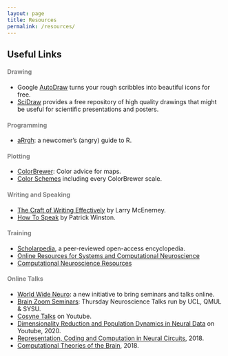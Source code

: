 ```yaml
---
layout: page
title: Resources
permalink: /resources/
---
```


## Useful Links

<h4 style="color:gray">Drawing</h4> 

* Google [AutoDraw](https://www.autodraw.com/) turns your rough scribbles into beautiful icons for free.<br>
* [SciDraw](https://scidraw.io/) provides a free repository of high quality drawings that might be useful for scientific presentations and posters.

<h4 style="color:gray">Programming</h4>

* [aRrgh](http://arrgh.tim-smith.us/): a newcomer’s (angry) guide to R.

<h4 style="color:gray">Plotting</h4>

* [ColorBrewer](https://colorbrewer2.org/#type=sequential&scheme=BuGn&n=3): Color advice for maps.<br>
* [Color Schemes](https://observablehq.com/@d3/color-schemes) including every ColorBrewer scale.

<h4 style="color:gray">Writing and Speaking</h4>

* [The Craft of Writing Effectively](https://www.youtube.com/watch?v=vtIzMaLkCaM) by Larry McEnerney.<br>
* [How To Speak](https://www.youtube.com/watch?v=Unzc731iCUY) by Patrick Winston.

<h4 style="color:gray">Training</h4>

* [Scholarpedia](http://www.scholarpedia.org/article/Main_Page), a peer-reviewed open-access encyclopedia.<br>
* [Online Resources for Systems and Computational Neuroscience](https://www.simonsfoundation.org/collaborations/global-brain/online-resources-for-systems-and-computational-neuroscience/)<br>
* [Computational Neuroscience Resources](http://neural-reckoning.org/comp-neuro-resources.html)

<h4 style="color:gray">Online Talks</h4>

* [World Wide Neuro](https://www.world-wide.org/Neuro/): a new initiative to bring seminars and talks online.<br>
* [Brain Zoom Seminars](https://brainonline.mystrikingly.com/): Thursday Neuroscience Talks run by UCL, QMUL & SYSU.<br>
* [Cosyne Talks](https://www.youtube.com/channel/UCzOTbZTHTubFNjANAR33AAg) on Youtube.<br>
* [Dimensionality Reduction and Population Dynamics in Neural Data](https://www.youtube.com/playlist?list=PLonWNO9SywvIKGnlOVrc-6tAGyB14lXfy) on Youtube, 2020.<br>
* [Representation, Coding and Computation in Neural Circuits](https://simons.berkeley.edu/workshops/schedule/5382), 2018.<br>
* [Computational Theories of the Brain](https://simons.berkeley.edu/workshops/schedule/5386), 2018.<br>
